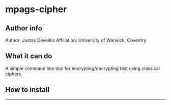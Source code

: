 # mpags-cipher

## Author info
Author: Justas Deveikis
Affiliation: University of Warwick, Coventry

## What it can do
A simple command line tool for encrypting/decrypting text using classical ciphers

## How to install
---